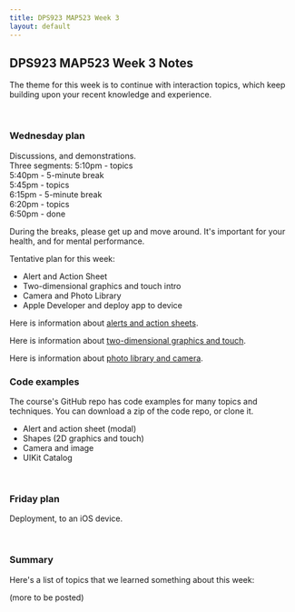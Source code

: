```yaml
---
title: DPS923 MAP523 Week 3
layout: default
---
```


## DPS923 MAP523 Week 3 Notes

The theme for this week is to continue with interaction topics, which keep building upon your recent knowledge and experience. 

<br>

### Wednesday plan

Discussions, and demonstrations.  
Three segments:
5:10pm - topics  
5:40pm - 5-minute break  
5:45pm - topics  
6:15pm - 5-minute break  
6:20pm - topics  
6:50pm - done  

During the breaks, please get up and move around. It's important for your health, and for mental performance. 

Tentative plan for this week:
* Alert and Action Sheet 
* Two-dimensional graphics and touch intro 
* Camera and Photo Library 
* Apple Developer and deploy app to device 

Here is information about [alerts and action sheets](alert-action-sheet). 

Here is information about [two-dimensional graphics and touch](graphics-touch-intro).

Here is information about [photo library and camera](photo-library-camera-intro). 
<br>

### Code examples

The course's GitHub repo has code examples for many topics and techniques. You can download a zip of the code repo, or clone it. 
* Alert and action sheet (modal)
* Shapes (2D graphics and touch)
* Camera and image 
* UIKit Catalog

<br>

### Friday plan

Deployment, to an iOS device.

<br>

### Summary

Here's a list of topics that we learned something about this week:

(more to be posted)  


<br>
